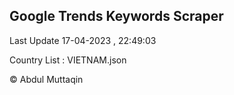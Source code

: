 

## Google Trends Keywords Scraper 
 
Last Update 17-04-2023 , 22:49:03

Country List :
VIETNAM.json



© Abdul Muttaqin 
